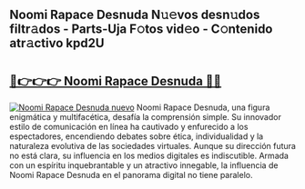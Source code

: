 ## Noomi Rapace Desnuda N𝚞𝚎vos desn𝚞dos filtr𝚊dos - Parts-Uja F𝚘tos vid𝚎o - C𝚘ntenido atr𝚊ctivo kpd2U

# <h2><a href="http://mb5k5y4.tromn.icu/?c=Noomi+Rapace+Desnuda">🔗👉👉👉 Noomi Rapace Desnuda 🔗🔗</a></h2>

[![Noomi Rapace Desnuda nuevo](https://i.imgur.com/pEAQMta.gif)](http://mb5k5y4.tromn.icu/?c=Noomi+Rapace+Desnuda)
Noomi Rapace Desnuda, una figura enigmática y multifacética, desafía la comprensión simple. Su innovador estilo de comunicación en línea ha cautivado y enfurecido a los espectadores, encendiendo debates sobre ética, individualidad y la naturaleza evolutiva de las sociedades virtuales. Aunque su dirección futura no está clara, su influencia en los medios digitales es indiscutible. Armada con un espíritu inquebrantable y un atractivo innegable, la influencia de Noomi Rapace Desnuda en el panorama digital no tiene paralelo.
